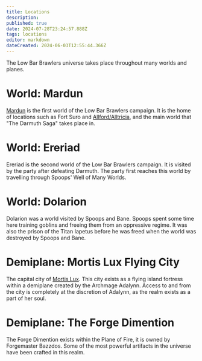 ```yaml
---
title: Locations
description: 
published: true
date: 2024-07-28T23:24:57.888Z
tags: locations
editor: markdown
dateCreated: 2024-06-03T12:55:44.366Z
---
```


The Low Bar Brawlers universe takes place throughout many worlds and planes.

# World: Mardun
[Mardun](/locations/Mardun) is the first world of the Low Bar Brawlers campaign. It is the home of locations such as Fort Suro and [Allford/Alltricia](/locations/Mardun/Allford), and the main world that "The Darmuth Saga" takes place in.

# World: Ereriad
Ereriad is the second world of the Low Bar Brawlers campaign. It is visited by the party after defeating Darmuth. The party first reaches this world by travelling through Spoops' Well of Many Worlds.

# World: Dolarion
Dolarion was a world visited by Spoops and Bane. Spoops spent some time here training goblins and freeing them from an oppressive regime. It was also the prison of the Titan Iapetus before he was freed when the world was destroyed by Spoops and Bane.

# Demiplane: Mortis Lux Flying City
The capital city of [Mortis Lux](/organizations/mortis-lux). This city exists as a flying island fortress within a demiplane created by the Archmage Adalynn. Access to and from the city is completely at the discretion of Adalynn, as the realm exists as a part of her soul. 

# Demiplane: The Forge Dimention
The Forge Dimention exists within the Plane of Fire, it is owned by Forgemaster Bazzdos. Some of the most powerful artifacts in the universe have been crafted in this realm.

